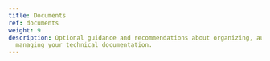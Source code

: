 ```yaml
---
title: Documents
ref: documents
weight: 9
description: Optional guidance and recommendations about organizing, authoring, and
  managing your technical documentation.
---
```


